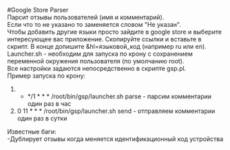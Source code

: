 #Google Store Parser  
Парсит отзывы пользователей (имя и комментарий).  
Если что то не указано то заменяется словом "Не указан".  
Чтобы добавить другие языки просто зайдите в google store и выберите интересующее вас приложение. Скопируйте ссылки и вставьте в скрипт. В конце допишите &hl=языковой_код (например ru или en).  
Launcher.sh - необходим для запуска по крону с сохранением переменной окружения пользователя (по умолчанию root).  
Все настройки задаются непосредственно в скрипте gsp.pl.  
Пример запуска по крону:  
1. * */1 * * * /root/bin/gsp/launcher.sh parse - парсим комментарии один раз в час  
2. 0 11 * * * /root/bin/gsp/launcher.sh send - отправляем комментарии один раз в сутки  

Известные баги:  
-Дублирует отзывы когда меняется идентификационный код устройства
